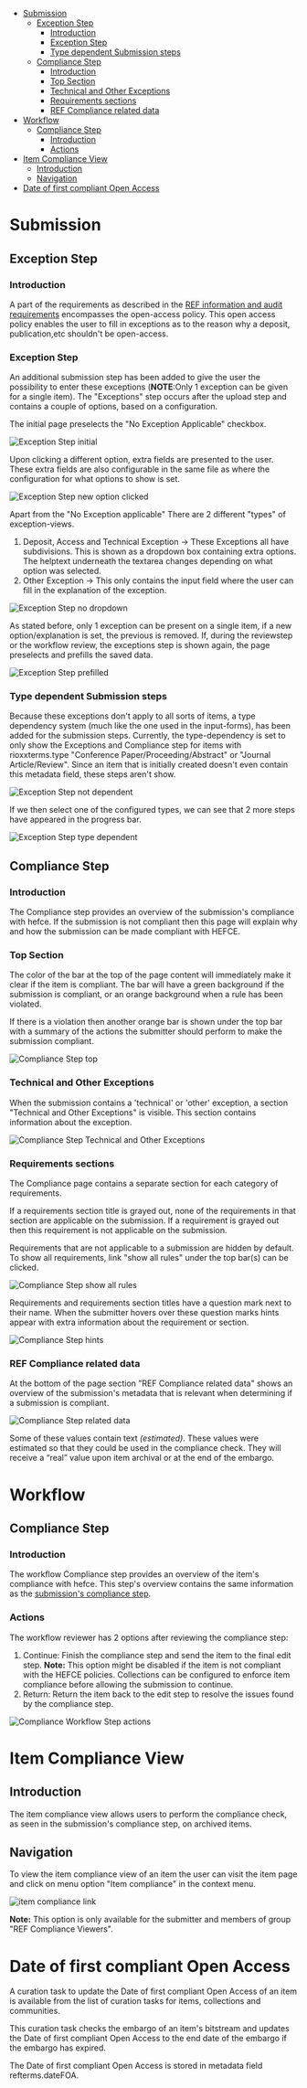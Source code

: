 - [Submission](#Submission)
	- [Exception Step](#ExceptionStep)
		- [Introduction](#ExceptionStep-Introduction)
		- [Exception Step](#ExceptionStep-ExceptionStep)
		- [Type dependent Submission steps](#ExceptionStep-Type-dependent-Submission-steps)
	- [Compliance Step](#ComplianceStep)
		- [Introduction](#ComplianceStep-Introduction)
		- [Top Section](#ComplianceStep-Top)
		- [Technical and Other Exceptions](#ComplianceStep-Technical-and-Other-Exceptions)
		- [Requirements sections](#ComplianceStep-Requirements-sections)
		- [REF Compliance related data](#ComplianceStep-related-data)
- [Workflow](#Workflow)
	- [Compliance Step](#Workflow-ComplianceStep)
		- [Introduction](#Workflow-ComplianceStep-Introduction)
		- [Actions](#Workflow-ComplianceStep-Actions)
- [Item Compliance View](#Item-Compliance-View)
	- [Introduction](#Item-Compliance-View-Introduction)
	- [Navigation](#Item-Compliance-View-Navigation)
- [Date of first compliant Open Access](#DateFOA)


# Submission <a name="Submission"></a> #

## Exception Step <a name="ExceptionStep"></a> ##

### Introduction <a name="ExceptionStep-Introduction"></a> ###

A part of the requirements as described in the [REF information and audit requirements](https://www.hefce.ac.uk/media/hefce/content/What,we,do/Research/infrastructure/Open,Access/Open%20access%20in%20the%20post-2014%20REF%20information%20and%20audit%20requirements%20udate.pdf) encompasses the open-access policy. This open access policy enables the user to fill in exceptions as to the reason why a deposit, publication,etc shouldn't be open-access.

### Exception Step <a name="ExceptionStep-ExceptionStep"></a> ###

An additional submission step has been added to give the user the possibility to enter these exceptions (**NOTE**:Only 1 exception can be given for a single item).
The "Exceptions" step occurs after the upload step and contains a couple of options, based on a configuration.

The initial page preselects the "No Exception Applicable" checkbox.

![Exception Step initial](images/initial.png?raw=true "Exception Step initial")

Upon clicking a different option, extra fields are presented to the user.
These extra fields are also configurable in the same file as where the configuration for what options to show is set.

![Exception Step new option clicked](images/new-option-clicked.png?raw=true "Exception Step new option clicked")

Apart from the "No Exception applicable" There are 2 different "types" of exception-views.

1. Deposit, Access and Technical Exception -> These Exceptions all have subdivisions. This is shown as a dropdown box containing extra options. The helptext underneath the textarea changes depending on what option was selected.
2. Other Exception -> This only contains the input field where the user can fill in the explanation of the exception.

![Exception Step no dropdown](images/no-dropdown.png?raw=true "Exception Step no dropdown")

As stated before, only 1 exception can be present on a single item, if a new option/explanation is set, the previous is removed.
If, during the reviewstep or the workflow review, the exceptions step is shown again, the page preselects and prefills the saved data.

![Exception Step prefilled](images/prefilled.png?raw=true "Exception Step prefilled")

### Type dependent Submission steps <a name="ExceptionStep-Type-dependent-Submission-steps"></a> ###

Because these exceptions don't apply to all sorts of items, a type dependency system (much like the one used in the input-forms), has been added for the submission steps.
Currently, the type-dependency is set to only show the Exceptions and Compliance step for items with rioxxterms.type "Conference Paper/Proceeding/Abstract" or "Journal Article/Review".
Since an item that is initially created doesn't even contain this metadata field, these steps aren't show.

![Exception Step not dependent](images/not-dependent.png?raw=true "Exception Step not dependent")

If we then select one of the configured types, we can see that 2 more steps have appeared in the progress bar.

![Exception Step type dependent](images/type-dependent.png?raw=true "Exception Step type dependent")

## Compliance Step <a name="ComplianceStep"></a> ##

### Introduction <a name="ComplianceStep-Introduction"></a> ###

The Compliance step provides an overview of the submission's compliance with hefce. If the submission is not compliant then this page will explain why and how the submission can be made compliant with HEFCE. 

### Top Section <a name="ComplianceStep-Top"></a> ###

The color of the bar at the top of the page content will immediately make it clear if the item is compliant. The bar will have a green background if the submission is compliant, or an orange background when a rule has been violated. 

If there is a violation then another orange bar is shown under the top bar with a summary of the actions the submitter should perform to make the submission compliant.

![Compliance Step top](images/hefce-compliancestep-1.png?raw=true "Compliance Step top")

### Technical and Other Exceptions <a name="ComplianceStep-Technical-and-Other-Exceptions"></a> ###

When the submission contains a 'technical' or 'other' exception, a section "Technical and Other Exceptions" is visible. This section contains information about the exception.

![Compliance Step Technical and Other Exceptions](images/hefce-compliancestep-2.png?raw=true "Compliance Step Technical and Other Exceptions")

### Requirements sections <a name="ComplianceStep-Requirements-sections"></a> ###

The Compliance page contains a separate section for each category of requirements. 

If a requirements section title is grayed out, none of the requirements in that section are applicable on the submission. If a requirement is grayed out then this requirement is not applicable on the submission.

Requirements that are not applicable to a submission are hidden by default. To show all requirements, link "show all rules" under the top bar(s) can be clicked.

![Compliance Step show all rules](images/hefce-compliancestep-3.png?raw=true "Compliance Step show all rules")

Requirements and requirements section titles have a question mark next to their name. When the submitter hovers over these question marks hints appear with extra information about the requirement or section. 

![Compliance Step hints](images/hefce-compliancestep-4.png?raw=true "Compliance Step hints")

### REF Compliance related data <a name="ComplianceStep-related-data"></a> ###

At the bottom of the page section "REF Compliance related data" shows an overview of the submission's metadata that is relevant when determining if a submission is compliant. 

![Compliance Step related data](images/hefce-compliancestep-5.png?raw=true "Compliance Step related data")

Some of these values contain text *(estimated)*. These values were estimated so that they could be used in the compliance check. They will receive a “real” value upon item archival or at the end of the embargo. 

# Workflow <a name="Workflow"></a> #

## Compliance Step <a name="Workflow-ComplianceStep"></a> ##

### Introduction <a name="Workflow-ComplianceStep-Introduction"></a> ###

The workflow Compliance step provides an overview of the item's compliance with hefce. This step's overview contains the same information as the [submission's compliance step](#ComplianceStep).

### Actions <a name="Workflow-ComplianceStep-Actions"></a> ###

The workflow reviewer has 2 options after reviewing the compliance step:

1. Continue: Finish the compliance step and send the item to the final edit step. **Note:** This option might be disabled if the item is not compliant with the HEFCE policies. Collections can be configured to enforce item compliance before allowing the submission to continue.
2. Return: Return the item back to the edit step to resolve the issues found by the compliance step. 

![Compliance Workflow Step actions](images/hefce-actions.png?raw=true "Compliance Workflow Step actions")

# Item Compliance View <a name="Item-Compliance-View"></a> #

## Introduction <a name="Item-Compliance-View-Introduction"></a> ##

The item compliance view allows users to perform the compliance check, as seen in the submission's compliance step, on archived items. 

## Navigation <a name="Item-Compliance-View-Navigation"></a> ##

To view the item compliance view of an item the user can visit the item page and click on menu option "Item compliance" in the context menu.

![item compliance link](images/hefce-item-compliance-link.png?raw=true "item compliance link")

**Note:** This option is only available for the submitter and members of group "REF Compliance Viewers". 

# Date of first compliant Open Access <a name="DateFOA"></a> #

A curation task to update the Date of first compliant Open Access of an item is available from the list of curation tasks for items, collections and communities.

This curation task checks the embargo of an item's bitstream and updates the Date of first compliant Open Access to the end date of the embargo if the embargo has expired.

The Date of first compliant Open Access is stored in metadata field refterms.dateFOA.
